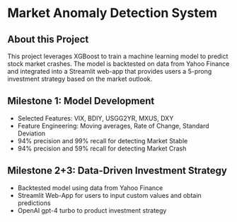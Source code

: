 # Market Anomaly Detection System

## About this Project
This project leverages XGBoost to train a machine learning model to predict stock market crashes. 
The model is backtested on data from Yahoo Finance and integrated into a Streamlit web-app that 
provides users a 5-prong investment strategy based on the market outlook.  

## Milestone 1: Model Development
- Selected Features: VIX, BDIY, USGG2YR, MXUS, DXY
- Feature Engineering: Moving averages, Rate of Change, Standard Deviation
- 94% precision and 99% recall for detecting Market Stable
- 94% precision and 59% recall for detecting Market Crash

## Milestone 2+3: Data-Driven Investment Strategy
- Backtested model using data from Yahoo Finance
- Streamlit Web-App for users to input custom values and obtain predictions
- OpenAI gpt-4 turbo to product investment strategy

